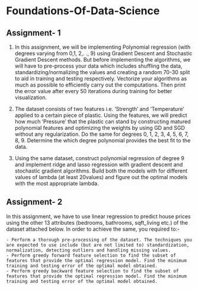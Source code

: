 # Foundations-Of-Data-Science

## Assignment- 1 ##
1. In this assignment, we will be implementing Polynomial regression (with degrees varying from 0,1, 2,. ., 9) using Gradient Descent and Stochastic Gradient Descent methods. But before implementing the algorithms, we will have to pre-process your data which includes shuffling the data, standardizing/normalizing the values and creating a random 70-30 split to aid in training and testing respectively. Vectorize your algorithms as much as possible to efficiently carry out the computations. Then print the error value after every 50 iterations during training for better visualization.


2. The dataset consists of two features i.e. ‘Strength’ and ‘Temperature’ applied to a certain piece of plastic. Using the features, we will predict how much ‘Pressure’ that the plastic can stand by constructing matured polynomial features and optimizing the weights by using GD and SGD without any regularization. Do the same for degrees 0, 1, 2, 3, 4, 5, 6, 7, 8, 9. Determine the which degree polynomial provides the best fit to the data. 


3. Using the same dataset, construct polynomial regression of degree 9 and implement ridge and lasso regression with gradient descent and stochastic gradient algorithms. Build both the models with for different values of lambda (at least 20values) and figure out the optimal models with the most appropriate lambda.
	
## Assignment- 2 ##
In this assignment, we have to use linear regression to predict house prices using the other 13 attributes (bedrooms, bathrooms, sqft_living etc.) of the dataset attached below. In order to achieve the same, you required to:-


	- Perform a thorough pre-processing of the dataset. The techniques you are expected to use include (but are not limited to) standardization, normalization, detecting outliers and handling missing values.
	- Perform greedy forward feature selection to find the subset of features that provide the optimal regression model. Find the minimum training and testing error of the optimal model obtained.
	- Perform greedy backward feature selection to find the subset of features that provide the optimal regression model. Find the minimum training and testing error of the optimal model obtained.
